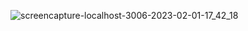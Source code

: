 ![screencapture-localhost-3006-2023-02-01-17_42_18](https://user-images.githubusercontent.com/81670358/215994784-7ed30ba4-42df-424e-801c-05443523015a.png)
